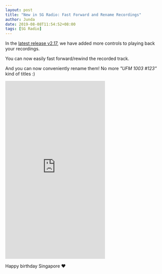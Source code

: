 ```yaml
---
layout: post
title: "New in SG Radio: Fast Forward and Rename Recordings"
author: Junda
date: 2019-08-08T11:54:52+08:00
tags: [SG Radio]
---
```


In the [latest release v2.17](https://just2us.com/sgradio/), we have added more controls to playing back your recordings.

You can now easily fast forward/rewind the recorded track.

And you can now conveniently rename them! No more _"UFM 1003 #123"_ kind of titles :)

<iframe width="315" height="560" src="https://www.youtube.com/embed/Y7tivJnwBOM?rel=0&amp;showinfo=0" frameborder="0" allow="autoplay; encrypted-media" allowfullscreen></iframe>

Happy birthday Singapore ♥️
